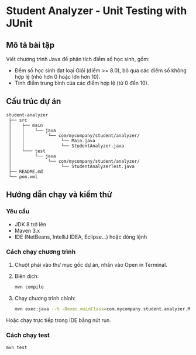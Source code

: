 # Student Analyzer - Unit Testing with JUnit

## Mô tả bài tập

Viết chương trình Java để phân tích điểm số học sinh, gồm:

- Đếm số học sinh đạt loại Giỏi (điểm >= 8.0), bỏ qua các điểm số không hợp lệ (nhỏ hơn 0 hoặc lớn hơn 10).
- Tính điểm trung bình của các điểm hợp lệ (từ 0 đến 10).

## Cấu trúc dự án

```
student-analyzer
 ├── src
 │    ├── main
 │    │    └── java
 │    │         └── com/mycompany/student/analyzer/
 │    │              └── Main.java
 │    │              └── StudentAnalyzer.java
 │    └─── test
 │         └── java
 │              └── com/mycompany/student/analyzer/
 │                   └── StudentAnalyzerTest.java
 ├── README.md
 └── pom.xml
```

## Hướng dẫn chạy và kiểm thử

### Yêu cầu

- JDK 8 trở lên
- Maven 3.x
- IDE (NetBeans, IntelliJ IDEA, Eclipse...) hoặc dòng lệnh

### Cách chạy chương trình

1. Chuột phải vào thư mục gốc dự án, nhấn vào Open in Terminal.
2. Biên dịch:

   ```bash
   mvn compile
   ```

3. Chạy chương trình chính:

   ```bash
   mvn exec:java --% -Dexec.mainClass=com.mycompany.student.analyzer.Main
   ```

Hoặc chạy trực tiếp trong IDE bằng nút run.

### Cách chạy test

```bash
mvn test
```
